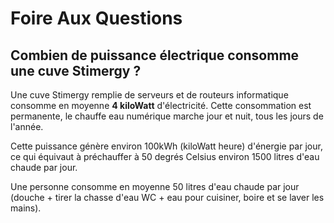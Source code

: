 Foire Aux Questions
===================

Combien de puissance électrique consomme une cuve Stimergy ?
---------------------------------------------------------------

Une cuve Stimergy remplie de serveurs et de routeurs informatique consomme en moyenne **4 kiloWatt** d'électricité.
Cette consommation est permanente, le chauffe eau numérique marche jour et nuit, tous les jours de l'année.

Cette puissance génère environ 100kWh (kiloWatt heure) d'énergie par jour,
ce qui équivaut à préchauffer à 50 degrés Celsius environ 1500 litres d'eau chaude par jour.

Une personne consomme en moyenne 50 litres d'eau chaude par jour
(douche + tirer la chasse d'eau WC + eau pour cuisiner, boire et se laver les mains).

